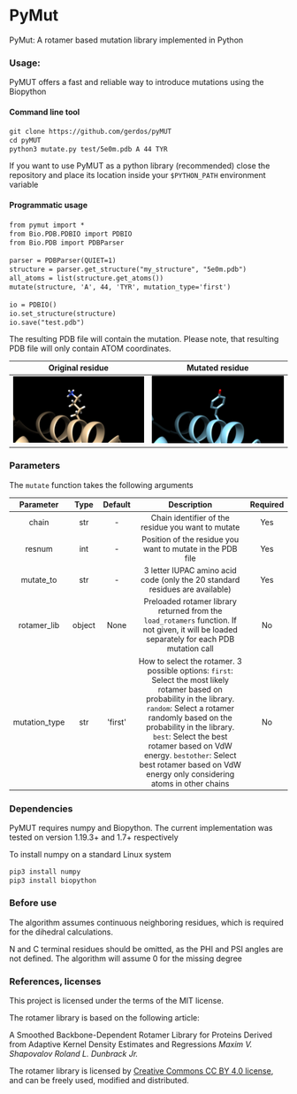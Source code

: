 # PyMut

PyMut: A rotamer based mutation library implemented in Python

### Usage:

PyMUT offers a fast and reliable way to introduce mutations using the Biopython

#### Command line tool

    git clone https://github.com/gerdos/pyMUT
    cd pyMUT
    python3 mutate.py test/5e0m.pdb A 44 TYR

If you want to use PyMUT as a python library (recommended) close the repository and place its location inside your `$PYTHON_PATH` environment variable


#### Programmatic usage

    from pymut import *
    from Bio.PDB.PDBIO import PDBIO
    from Bio.PDB import PDBParser

    parser = PDBParser(QUIET=1)
    structure = parser.get_structure("my_structure", "5e0m.pdb")
    all_atoms = list(structure.get_atoms())
    mutate(structure, 'A', 44, 'TYR', mutation_type='first')

    io = PDBIO()
    io.set_structure(structure)
    io.save("test.pdb")

The resulting PDB file will contain the mutation. Please note, that resulting PDB file will only contain ATOM
coordinates.

Original residue             |  Mutated residue
:-------------------------:|:-------------------------:
![alt text](assets/original_residue.png)   |  ![alt text](assets/mutated_residue.png)

### Parameters

The `mutate` function takes the following arguments

Parameter             |  Type  | Default |                                                                                                                                                                        Description                                                                                                                                                                        | Required
:---------------:|:----------:|:--------:|:---------------------------------------------------------------------------------------------------------------------------------------------------------------------------------------------------------------------------------------------------------------------------------------------------------------------------------------------------------:|:---:
chain  |  str | - |                                                                                                                                                    Chain identifier of the residue you want to mutate                                                                                                                                                     | Yes
resnum  |  int | - |                                                                                                                                                Position of the residue you want to mutate in the PDB file                                                                                                                                                 | Yes
mutate_to  |  str | - |                                                                                                                                       3 letter IUPAC amino acid code (only the 20 standard residues are available)                                                                                                                                        | Yes
rotamer_lib  |  object | None |                                                                                                        Preloaded rotamer library returned from the `load_rotamers` function. If not given, it will be loaded separately for each PDB mutation call                                                                                                        | No
mutation_type  |  str | 'first' | How to select the rotamer. 3 possible options: `first`: Select the most likely rotamer based on probability in the library. `random`: Select a rotamer randomly based on the probability in the library. `best`: Select the best rotamer based on VdW energy. `bestother`: Select best rotamer based on VdW energy only considering atoms in other chains | No

### Dependencies

PyMUT requires numpy and Biopython. The current implementation was tested on version 1.19.3+ and 1.7+ respectively

To install numpy on a standard Linux system

    pip3 install numpy
    pip3 install biopython

### Before use

The algorithm assumes continuous neighboring residues, which is required for the dihedral calculations.

N and C terminal residues should be omitted, as the PHI and PSI angles are not defined. The algorithm will assume 0 for
the missing degree

### References, licenses

This project is licensed under the terms of the MIT license.

The rotamer library is based on the following article:

A Smoothed Backbone-Dependent Rotamer Library for Proteins Derived from Adaptive Kernel Density Estimates and
Regressions  *Maxim V. Shapovalov Roland L. Dunbrack Jr.*

The rotamer library is licensed by <a href='https://creativecommons.org/licenses/by/4.0/legalcode' target='_blank'>
Creative Commons CC BY 4.0 license</a>, and can be freely used, modified and distributed. 





    